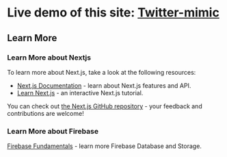 # Live demo of this site: [**Twitter-mimic**](twitter-mimic-firebase.vercel.app)

## Learn More

### Learn More about Nextjs

To learn more about Next.js, take a look at the following resources:

- [Next.js Documentation](https://nextjs.org/docs) - learn about Next.js features and API.
- [Learn Next.js](https://nextjs.org/learn) - an interactive Next.js tutorial.

You can check out [the Next.js GitHub repository](https://github.com/vercel/next.js/) - your feedback and contributions are welcome!

### Learn More about Firebase

[Firebase Fundamentals](https://firebase.google.com/docs/?authuser=0&hl=en) - learn more Firebase Database and Storage.

